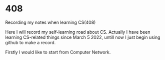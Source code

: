 # 408
Recording my notes when learning CS(408)

Here I will record my self-learning road about CS. Actually I have been learning CS-related things since March 5 2022, untill now I just begin using github to make a record. 

Firstly I would like to start from Computer Network. 
